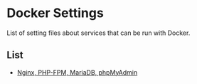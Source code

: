 # Docker Settings

List of setting files about services that can be run with Docker.

## List

* [Nginx, PHP-FPM, MariaDB, phpMyAdmin](https://github.com/nbsp1221/docker-settings/tree/master/nginx%20php-fpm%20mariadb%20phpmyadmin)
